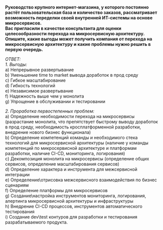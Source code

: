 **Руководство крупного интернет-магазина, у которого постоянно растёт пользовательская база и количество заказов, рассматривает возможность переделки своей внутренней ИТ-системы на основе микросервисов.** <br>
**Вас пригласили в качестве консультанта для оценки целесообразности перехода на микросервисную архитектуру.** <br>
**Опишите, какие выгоды может получить компания от перехода на микросервисную архитектуру и какие проблемы нужно решить в первую очередь.** <br>

_ОТВЕТ:_ <br>
_1. Выгоды:_ <br>
a) Непрерывное развертывание <br>
b) Уменьшение time to market вывода доработок в прод среду <br>
c) Гибкое масштабирование <br>
d) Гибкость технологий <br>
e) Независимое развертывание <br>
f) Надежность выше чем у монолита <br>
g) Упрощение в обслуживании и тестировании <br>

_2. Проработка первостепенных проблем:_ <br>
a) Определение необходимости перехода на микросервисы (разрастание монолита, что препятствует быстрому выводу доработок в прод среду, необходимость кросплатформенной разработки, внедрение нового бизнес функционала) <br>
b) Определение компетенций команды и необходимого стека технологий для микросервисной архитектуры (наличие у команды компетенций по микросервисной архитектуре и платформам разработки, наличие CI-CD, мониторинга, логирования) <br>
c) Декомпозиция монолита на микросервисы (определение общих сервисов, определение масштабирования сервисов) <br>
d) Определение характера и инструмента для межсервисной интеграции <br>
e) Определение\отрисовка межсервисного взаимодействия по бизнес сценариям <br>
f) Определение платформы для микросервисов <br>
g) Создание\настройка инструментов мониторинга, логирования, алертинга микросервисной архитектуры и инфраструктуры <br>
h) Внедрение CI-CD процессов, инструментов автоматического тестирования <br>
i) Создание dev\test контуров для разработки и тестирования разрабатываемого продукта. <br>
